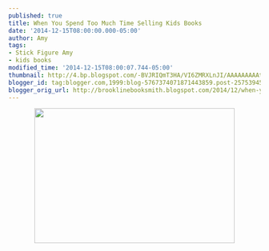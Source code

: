 ```yaml
---
published: true
title: When You Spend Too Much Time Selling Kids Books
date: '2014-12-15T08:00:00.000-05:00'
author: Amy
tags:
- Stick Figure Amy
- kids books
modified_time: '2014-12-15T08:00:07.744-05:00'
thumbnail: http://4.bp.blogspot.com/-BVJRIQmT3HA/VI6ZMRXLnJI/AAAAAAAAAtw/W9c96q1vccE/s72-c/Ages.jpg
blogger_id: tag:blogger.com,1999:blog-5767374071871443859.post-2575394530628299629
blogger_orig_url: http://brooklinebooksmith.blogspot.com/2014/12/when-you-spend-too-much-time-selling.html
---
```


<div class="separator" style="clear: both; text-align: center;"><a href="http://4.bp.blogspot.com/-BVJRIQmT3HA/VI6ZMRXLnJI/AAAAAAAAAtw/W9c96q1vccE/s1600/Ages.jpg" imageanchor="1" style="margin-left: 1em; margin-right: 1em;"><img border="0" src="http://4.bp.blogspot.com/-BVJRIQmT3HA/VI6ZMRXLnJI/AAAAAAAAAtw/W9c96q1vccE/s1600/Ages.jpg" height="270" width="400" /></a></div><br />